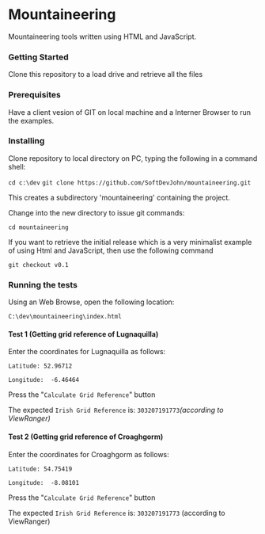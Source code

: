 # Mountaineering

Mountaineering tools written using HTML and JavaScript.

### Getting Started

Clone this repository to a load drive and retrieve all the files

### Prerequisites

Have a client vesion of GIT on local machine and a Interner Browser to run the examples.

### Installing

Clone repository to local directory on PC, typing the following in a command shell:

`cd c:\dev`
`git clone https://github.com/SoftDevJohn/mountaineering.git`

This creates a subdirectory 'mountaineering' containing the project.

Change into the new directory to issue git commands:

`cd mountaineering`



If you want to retrieve the initial release which is a very minimalist example of using Html and JavaScript, then use the following command

`git checkout v0.1`



### Running the tests

Using an Web Browse, open the following location:

`C:\dev\mountaineering\index.html`



#### Test 1 (Getting grid reference of Lugnaquilla)

Enter the coordinates for Lugnaquilla as follows: 

`Latitude: 52.96712` 

`Longitude:  -6.46464`

Press the "`Calculate Grid Reference`" button

The expected `Irish Grid Reference`  is: `303207191773`*(according to ViewRanger)*



#### Test 2 (Getting grid reference of Croaghgorm)

Enter the coordinates for Croaghgorm as follows: 

`Latitude: 54.75419` 

`Longitude:  -8.08101`

Press the "`Calculate Grid Reference`" button

The expected `Irish Grid Reference`  is:  `303207191773` (according to ViewRanger)


